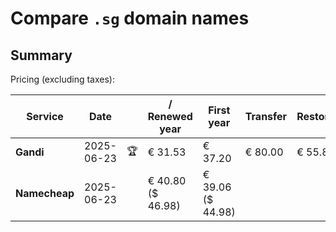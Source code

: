 # Compare `.sg` domain names

## Summary

Pricing (excluding taxes):

| Service | Date |  | / Renewed year | First year | Transfer | Restoration |
|--|--|--|--|--|--|--|
| **Gandi** | 2025-06-23 | 🏆 | € 31.53 | € 37.20 | € 80.00 | € 55.81 |
| **Namecheap** | 2025-06-23 |  | € 40.80<br>($ 46.98) | € 39.06<br>($ 44.98) |  |  |
